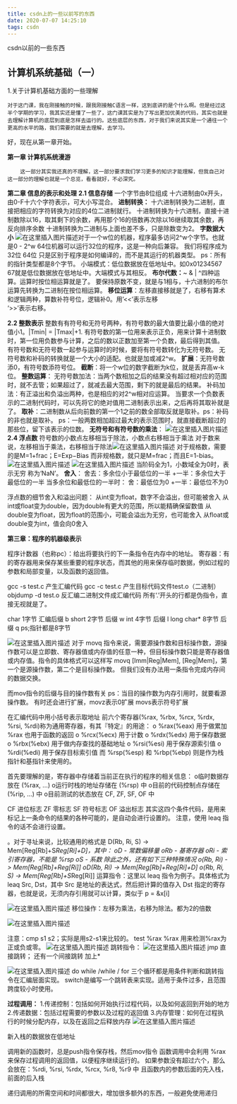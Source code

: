 ```yaml
---
title: csdn上的一些以前写的东西
date: 2020-07-07 14:25:10
tags: csdn
---
```


csdn以前的一些东西

## 计算机系统基础（一）

1.关于计算机基础方面的一些理解

	对于这门课，我在刚接触的时候，跟我刚接触C语言一样，这到底讲的是个什么啊。但是经过这半个学期的学习，我其实还是懂了一些了，这门课其实是为了写出更加优美的代码，其实也就是去理解计算机的底层到底是怎样去运行的。这些底层的东西，对于我们来说其实是一个通往一个更高的水平的路，我们需要的就是去理解，去学习。

好，现在从第一章开始。

**第一章 计算机系统漫游**
		
		这一部分其实我还真的不理解，这一部分要求我们学习更多的知识才能理解，但我自己对这一部分的理解也就是一个总览，看看就好，不必深究。

**第二章 信息的表示和处理**
**2.1	信息存储**
			一个字节由8位组成		十六进制由0x开头，由0-F十六个字符表示，可大小写混合。
		**进制转换：**
		十六进制转换为二进制，直接把相应的字符转换为对应的4位二进制就行。
		十进制转换为十六进制，直接十进制数除以16，取其剩下的余数，再用那个16的倍数再次除以16继续取其余数，再反向排序余数
		十进制转换为二进制与上面也差不多，只是除数变为2。
		**字数据大小**
		![在这里插入图片描述](https://img-blog.csdnimg.cn/20190501200525609.png?x-oss-process=image/watermark,type_ZmFuZ3poZW5naGVpdGk,shadow_10,text_aHR0cHM6Ly9ibG9nLmNzZG4ubmV0L3FxXzQzOTc3ODE4,size_16,color_FFFFFF,t_70)对于一个w位的机器，程序最多访问2^w个字节。也就是0 - 2^w
		64位机器可以运行32位的程序，这是一种向后兼容。
		我们将程序成为32位 64位 只是区别于程序是如何编译的，而不是其运行的机器类型。
		ps：所有的指针类型都是8个字节。
小端模式：低位数据放在低地址中。如0x01234567 		67就是低位数据放在低地址中。大端模式与其相反。
		**布尔代数：**~		&		|		^四种运算。运算时按位相运算就是了。
		要保持原数不变，就是与1相与，十六进制的布尔运算先转换为二进制在按位相运算。
		**移位运算**：左移直接移就是了，右移有算术和逻辑两种，算数补符号位，逻辑补0。用’<<’表示左移            
							        ‘>>’表示右移。
		
**2.2 整数表示**
		整数有有符号和无符号两种，有符号数的最大值要比最小值的绝对值小1。|Tmin| = |Tmax|+1.
		有符号数的第一位用来表示正负，用来计算十进制数时，第一位用负数参与计算，之后的数以正数加至第一个负数，最后得到其值。
		有符号数和无符号数一起参与运算时的时候，要将有符号数转化为无符号数。
		无符号数和补码的转换就是一个大小的适配。也就是加或减2^w。
		**扩展**：无符号数添0，有符号数添符号位。
		**截断**：将一个w位的数字截断为k位，就是丢弃高w-k位。
		**整数运算**：
		无符号数加法：当两个数相加之后的结果没有超过相对应的范围时，就不去管；如果超过了，就减去最大范围，剩下的就是最后的结果。
		补码加法：有正溢出和负溢出两种，也是相应的对2^w相对应运算。
当要求一个负数表示的二进制代码时，可以先将它的绝对值用二进制表示出来，之后再将其取补就是了。
		**取补**：二进制数从后向前数的第一个1之前的数全部取反就是取补。ps：补码的非也就是取补。
		ps：一般两数相加超过最大的表示范围时，就直接截断超过的那些位，留下该表示的位数。
		**无符号和有符号数的乘法**：
		![在这里插入图片描述](https://img-blog.csdnimg.cn/20190501213026781.png?x-oss-process=image/watermark,type_ZmFuZ3poZW5naGVpdGk,shadow_10,text_aHR0cHM6Ly9ibG9nLmNzZG4ubmV0L3FxXzQzOTc3ODE4,size_16,color_FFFFFF,t_70)
		**2.4   浮点数**
		符号数的小数点左移相当于除法，小数点右移相当于乘法
对于数来说，左移相当于乘法，右移相当于除法![在这里插入图片描述](https://img-blog.csdnimg.cn/20190501213145130.png?x-oss-process=image/watermark,type_ZmFuZ3poZW5naGVpdGk,shadow_10,text_aHR0cHM6Ly9ibG9nLmNzZG4ubmV0L3FxXzQzOTc3ODE4,size_16,color_FFFFFF,t_70)
		对于规格数，需要的是M=1+frac；E=Exp−Bias
而非规格数，就只是M=frac；而且E=1-bias。![在这里插入图片描述](https://img-blog.csdnimg.cn/20190501213200636.png?x-oss-process=image/watermark,type_ZmFuZ3poZW5naGVpdGk,shadow_10,text_aHR0cHM6Ly9ibG9nLmNzZG4ubmV0L3FxXzQzOTc3ODE4,size_16,color_FFFFFF,t_70)
		![在这里插入图片描述](https://img-blog.csdnimg.cn/20190501213209871.png?x-oss-process=image/watermark,type_ZmFuZ3poZW5naGVpdGk,shadow_10,text_aHR0cHM6Ly9ibG9nLmNzZG4ubmV0L3FxXzQzOTc3ODE4,size_16,color_FFFFFF,t_70)
		当阶码全为1，小数域全为0时，表示无穷 	称为‘NaN’。
		**舍入**：
		舍去：多余位小于最低位的一半
		+一半：多余位大于最低位的一半
		当多余位和最低位的一半时：
		舍：最低位为0
 +一半：最低位不为0

浮点数的细节舍入和溢出问题：
从int变为float，数字不会溢出，但可能被舍入
从int或float变为double，因为double有更大的范围，所以能精确保留数值
从double变为float，因为float的范围小，可能会溢出为无穷，也可能舍入
从float或double变为int，值会向0舍入


**第三章：程序的机器级表示**

程序计数器（也称pc）：给出将要执行的下一条指令在内存中的地址。
寄存器：有的寄存器用来保存某些重要的程序状态，而其他的用来保存临时数据，例如过程的参数和局部变量，以及函数的返回值。

gcc -s test.c		产生汇编代码
gcc -c test.c 		产生目标代码文件test.o（二进制）
objdump -d test.o 反汇编二进制文件成汇编代码
所有‘.’开头的行都是伪指令，直接无视就是了。

char 	1字节		 汇编后缀 		b
short 	2字节 		 后缀		w
int 		4字节 		 后缀		l
long   char*		8字节		后缀  	q
ps;指针都是8字节

![在这里插入图片描述](https://img-blog.csdnimg.cn/20190502084629606.jpg?x-oss-process=image/watermark,type_ZmFuZ3poZW5naGVpdGk,shadow_10,text_aHR0cHM6Ly9ibG9nLmNzZG4ubmV0L3FxXzQzOTc3ODE4,size_16,color_FFFFFF,t_70)
对于 movq 指令来说，需要源操作数和目标操作数，源操作数可以是立即数、寄存器值或内存值的任意一种，但目标操作数只能是寄存器值或内存值。指令的具体格式可以这样写 movq [Imm|Reg|Mem], [Reg|Mem]，第一个是源操作数，第二个是目标操作数。
但我们没有办法用一条指令完成内存间的数据交换。

而mov指令的后缀与目的操作数有关
ps：当目的操作数为内存引用时，就要看源操作数。
有时还会进行扩展，movz表示0扩展	movs表示符号扩展

在汇编代码中用小括号表示取地址
前六个寄存器(%rax, %rbx, %rcx, %rdx, %rsi, %rdi)称为通用寄存器，有其『特定』的用途：
o		%rax(%eax) 用于做累加   		%rax 也用于函数的返回
o		%rcx(%ecx) 用于计数
o		%rdx(%edx) 用于保存数据
o		%rbx(%ebx) 用于做内存查找的基础地址
o		%rsi(%esi) 用于保存源索引值
o		%rdi(%edi) 用于保存目标索引值
而 %rsp(%esp) 和 %rbp(%ebp) 则是作为栈指针和基指针来使用的。


首先要理解的是，寄存器中存储着当前正在执行的程序的相关信息：
o临时数据存放在 (%rax, …)
o运行时栈的地址存储在 (%rsp) 中
o目前的代码控制点存储在 (%rip, …) 中
o目前测试的状态放在 CF, ZF, SF, OF 中

CF 进位标志    ZF 零标志    SF 符号标志    OF 溢出标志
其实这四个条件代码，是用来标记上一条命令的结果的各种可能的，是自动会进行设置的。
注意，使用 leaq 指令的话不会进行设置。


。对于寻址来说，比较通用的格式是 D(Rb, Ri, S) -> Mem[Reg[Rb]+S*Reg[Ri]+D]，其中：
oD - 常数偏移量
oRb - 基寄存器
oRi - 索引寄存器，不能是 %rsp
oS - 系数
除此之外，还有如下三种特殊情况
o(Rb, Ri) -> Mem[Reg[Rb]+Reg[Ri]]
oD(Rb, Ri) -> Mem[Reg[Rb]+Reg[Ri]+D]
o(Rb, Ri, S) -> Mem[Reg[Rb]+S*Reg[Ri]]
运算指令：这里以 leaq 指令为例子。具体格式为 leaq Src, Dst，其中 Src 是地址的表达式，然后把计算的值存入 Dst 指定的寄存器，也就是说，无须内存引用就可以计算，类似于 p = &x[i]

![在这里插入图片描述](https://img-blog.csdnimg.cn/2019050208501234.jpg?x-oss-process=image/watermark,type_ZmFuZ3poZW5naGVpdGk,shadow_10,text_aHR0cHM6Ly9ibG9nLmNzZG4ubmV0L3FxXzQzOTc3ODE4,size_16,color_FFFFFF,t_70)
移位操作：左移为乘法，右移为除法。都为2的倍数

![在这里插入图片描述](https://img-blog.csdnimg.cn/20190502085651931.jpg?x-oss-process=image/watermark,type_ZmFuZ3poZW5naGVpdGk,shadow_10,text_aHR0cHM6Ly9ibG9nLmNzZG4ubmV0L3FxXzQzOTc3ODE4,size_16,color_FFFFFF,t_70)

注意：cmp s1 s2；实际是用s2-s1来比较的。
		   test %rax %rax 用来检测%rax为正或负或零。
		   ![在这里插入图片描述](https://img-blog.csdnimg.cn/20190502090927154.jpg?x-oss-process=image/watermark,type_ZmFuZ3poZW5naGVpdGk,shadow_10,text_aHR0cHM6Ly9ibG9nLmNzZG4ubmV0L3FxXzQzOTc3ODE4,size_16,color_FFFFFF,t_70)
		   跳转指令：
![在这里插入图片描述](https://img-blog.csdnimg.cn/20190502090945278.jpg?x-oss-process=image/watermark,type_ZmFuZ3poZW5naGVpdGk,shadow_10,text_aHR0cHM6Ly9ibG9nLmNzZG4ubmV0L3FxXzQzOTc3ODE4,size_16,color_FFFFFF,t_70)
jmp 直接跳转；
还有一个间接跳转 加上*

![在这里插入图片描述](https://img-blog.csdnimg.cn/20190502091604548.jpg?x-oss-process=image/watermark,type_ZmFuZ3poZW5naGVpdGk,shadow_10,text_aHR0cHM6Ly9ibG9nLmNzZG4ubmV0L3FxXzQzOTc3ODE4,size_16,color_FFFFFF,t_70)
do while 		/while 		/	for 三个循环都是用条件判断和跳转指令在汇编层面实现。
switch是编写一个跳转表来实现。适用于条件过多，且范围跨度较小时使用。

**过程调用：**
1.传递控制：包括如何开始执行过程代码，以及如何返回到开始的地方
2.传递数据：包括过程需要的参数以及过程的返回值
3.内存管理：如何在过程执行的时候分配内存，以及在返回之后释放内存
![在这里插入图片描述](https://img-blog.csdnimg.cn/20190502091710547.jpg?x-oss-process=image/watermark,type_ZmFuZ3poZW5naGVpdGk,shadow_10,text_aHR0cHM6Ly9ibG9nLmNzZG4ubmV0L3FxXzQzOTc3ODE4,size_16,color_FFFFFF,t_70)

新入栈的数据放在低地址

调用新的函数时，总是push指令保存栈，然后mov指令
函数调用中会利用 %rax 来保存过程调用的返回值，以便程序继续运行的。
如果参数没有超过六个，那么会放在：%rdi, %rsi, %rdx, %rcx, %r8, %r9 中
且函数内的参数后面的先入栈，前面的后入栈

递归调用的所需空间和时间都很大，增加很多额外的东西，一般避免使用递归

